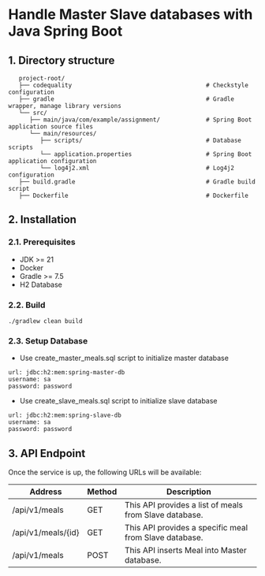 # Handle Master Slave databases with Java Spring Boot
## 1. Directory structure
```plaintext
   project-root/
   ├── codequality                                      # Checkstyle configuration
   ├── gradle                                           # Gradle wrapper, manage library versions
   └── src/
      ├── main/java/com/example/assignment/             # Spring Boot application source files
      └── main/resources/
         ├── scripts/                                   # Database scripts
         └── application.properties                     # Spring Boot application configuration
         └── log4j2.xml                                 # Log4j2 configuration
   ├── build.gradle                                     # Gradle build script
   ├── Dockerfile                                       # Dockerfile
   ```

## 2. Installation
### 2.1. Prerequisites
- JDK >= 21
- Docker
- Gradle >= 7.5
- H2 Database
### 2.2. Build
```shell
./gradlew clean build
```
### 2.3. Setup Database
- Use create_master_meals.sql script to initialize master database
```shell
url: jdbc:h2:mem:spring-master-db
username: sa
password: password
```
- Use create_slave_meals.sql script to initialize slave database
```shell
url: jdbc:h2:mem:spring-slave-db
username: sa
password: password
```
## 3. API Endpoint
Once the service is up, the following URLs will be available:

| Address                                         | Method | Description                                               |
|-------------------------------------------------|--------|-----------------------------------------------------------|
| /api/v1/meals  | GET    | This API provides a list of meals from Slave database.    |
| /api/v1/meals/{id}  | GET    | This API provides a specific meal from Slave database.    |
| /api/v1/meals  | POST   | This API inserts Meal into Master database.               |